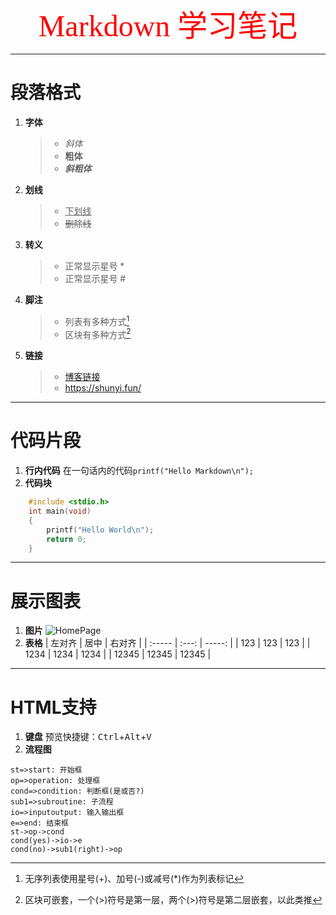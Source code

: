<div align='center'><font face ="楷体" color = red size ="64">Markdown 学习笔记</font></div>

***
# 段落格式
1. **字体**
    > + *斜体*
    > + **粗体**
    > + ***斜粗体***
2. **划线**
    > - <u>下划线</u>
    > - ~~删除线~~
3. **转义**
    > * 正常显示星号 \*
    > * 正常显示星号 \#
4. **脚注**
    > * 列表有多种方式[^1]
   > * 区块有多种方式[^2]
   
   [^1]:无序列表使用星号(+)、加号(-)或减号(*)作为列表标记
   [^2]:区块可嵌套，一个(>)符号是第一层，两个(>)符号是第二层嵌套，以此类推
5. **链接**
    > + [博客链接](https://shunyi.fun/)
    > + <https://shunyi.fun/>
***
# 代码片段
1. **行内代码**
    在一句话内的代码`printf("Hello Markdown\n");`
2. **代码块**
```C
    #include <stdio.h>
    int main(void)
    {
        printf("Hello World\n");
        return 0;
    }
```
***
# 展示图表
1. **图片**
    ![HomePage](https://shunyi.fun/wp-content/uploads/2019/06/home-page-1-e1561725613867.jpg)
2. **表格**
    | 左对齐 | 居中  | 右对齐 |
    | :----- | :---: | -----: |
    | 123    |  123  |    123 |
    | 1234   | 1234  |   1234 |
    | 12345  | 12345 |  12345 |
***
# HTML支持
1. **键盘**
   预览快捷键：<kbd>Ctrl</kbd>+<kbd>Alt</kbd>+<kbd>V</kbd>
2. **流程图**
```flow
st=>start: 开始框
op=>operation: 处理框
cond=>condition: 判断框(是或否?)
sub1=>subroutine: 子流程
io=>inputoutput: 输入输出框
e=>end: 结束框
st->op->cond
cond(yes)->io->e
cond(no)->sub1(right)->op
```
